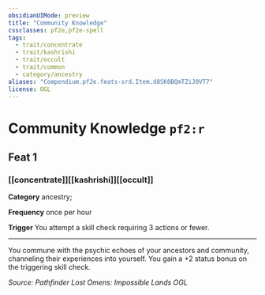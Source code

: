```yaml
---
obsidianUIMode: preview
title: "Community Knowledge"
cssclasses: pf2e,pf2e-spell
tags:
  - trait/concentrate
  - trait/kashrishi
  - trait/occult
  - trait/common
  - category/ancestry
aliases: "Compendium.pf2e.feats-srd.Item.d8SK0BQmTZiJ0VT7"
license: OGL
---
```

# Community Knowledge `pf2:r`
## Feat 1
### [[concentrate]][[kashrishi]][[occult]]

**Category** ancestry; 




**Frequency** once per hour

**Trigger** You attempt a skill check requiring 3 actions or fewer.

* * *

You commune with the psychic echoes of your ancestors and community, channeling their experiences into yourself. You gain a +2 status bonus on the triggering skill check.

*Source: Pathfinder Lost Omens: Impossible Lands*
*OGL*